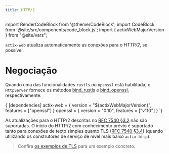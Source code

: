 ```yaml
---
title: HTTP/2
---
```


import RenderCodeBlock from '@theme/CodeBlock';
import CodeBlock from '@site/src/components/code_block.js';
import { actixWebMajorVersion } from "@site/vars";

`actix-web` atualiza automaticamente as conexões para o *HTTP/2*, se possível.

# Negociação

Quando uma das funcionalidades `rustls` ou `openssl` está habilitada, o `HttpServer` fornece os métodos [bind_rustls][bindrustls] e [bind_openssl][bindopenssl], respectivamente.

<!-- DEPENDENCY -->


<RenderCodeBlock className="language-toml">
{`[dependencies]
actix-web = { version = "${actixWebMajorVersion}", features = ["openssl"] }
openssl = { version = "0.10", features = ["v110"] }
`}
</RenderCodeBlock>

<CodeBlock example="http2" file="main.rs" section="main" />

As atualizações para o HTTP/2 descritas no [RFC 7540 §3.2][rfcsection32] não são suportadas. O início do HTTP/2 com conhecimento prévio é suportado tanto para conexões de texto simples quanto TLS ([RFC 7540 §3.4][rfcsection34]) (quando utilizando os construtores de serviço de nível mais baixo `actix-http`).

> Confira [os exemplos de TLS][examples] para um exemplo concreto.


[rfcsection32]: https://httpwg.org/specs/rfc7540.html#rfc.section.3.2
[rfcsection34]: https://httpwg.org/specs/rfc7540.html#rfc.section.3.4
[bindrustls]: https://docs.rs/actix-web/4/actix_web/struct.HttpServer.html#method.bind_rustls
[bindopenssl]: https://docs.rs/actix-web/4/actix_web/struct.HttpServer.html#method.bind_openssl
[tlsalpn]: https://tools.ietf.org/html/rfc7301
[examples]: https://github.com/actix/examples/tree/master/https-tls
